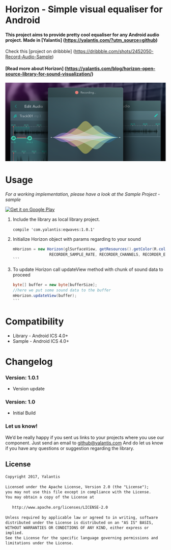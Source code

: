 # Horizon - Simple visual equaliser for Android

#### This project aims to provide pretty cool equaliser for any Android audio project. Made in [Yalantis] (https://yalantis.com/?utm_source=github)

Check this [project on dribbble] (https://dribbble.com/shots/2452050-Record-Audio-Sample)

#### [Read more about Horizon] (https://yalantis.com/blog/horizon-open-source-library-for-sound-visualization/)

<img src="blog_article_header.png" alt="example" style="width:720;height:400">

# Usage

*For a working implementation, please have a look at the Sample Project - sample*

<a href="https://play.google.com/store/apps/details?id=com.yalantis.horizon&utm_source=global_co&utm_medium=prtnr&utm_content=Mar2515&utm_campaign=PartBadge&pcampaignid=MKT-AC-global-none-all-co-pr-py-PartBadges-Oct1515-1"><img alt="Get it on Google Play" src="https://play.google.com/intl/en_us/badges/images/apps/en-play-badge.png" width="185" height="60"/></a>

1. Include the library as local library project.

    ``` compile 'com.yalantis:eqwaves:1.0.1' ```

2. Initialize Horizon object with params regarding to your sound

    ````java
    mHorizon = new Horizon(glSurfaceView, getResources().getColor(R.color.background),
                    RECORDER_SAMPLE_RATE, RECORDER_CHANNELS, RECORDER_ENCODING_BIT);
    ```

3. To update Horizon call updateView method with chunk of sound data to proceed

	````java
   byte[] buffer = new byte[bufferSize];
   //here we put some sound data to the buffer
   mHorizon.updateView(buffer);
    ```
# Compatibility

  * Library - Android ICS 4.0+
  * Sample - Android ICS 4.0+

# Changelog

### Version: 1.0.1

  * Version update

### Version: 1.0

  * Initial Build

### Let us know!

We’d be really happy if you sent us links to your projects where you use our component. Just send an email to github@yalantis.com And do let us know if you have any questions or suggestion regarding the library.

## License

    Copyright 2017, Yalantis

    Licensed under the Apache License, Version 2.0 (the "License");
    you may not use this file except in compliance with the License.
    You may obtain a copy of the License at

       http://www.apache.org/licenses/LICENSE-2.0

    Unless required by applicable law or agreed to in writing, software
    distributed under the License is distributed on an "AS IS" BASIS,
    WITHOUT WARRANTIES OR CONDITIONS OF ANY KIND, either express or implied.
    See the License for the specific language governing permissions and
    limitations under the License.
